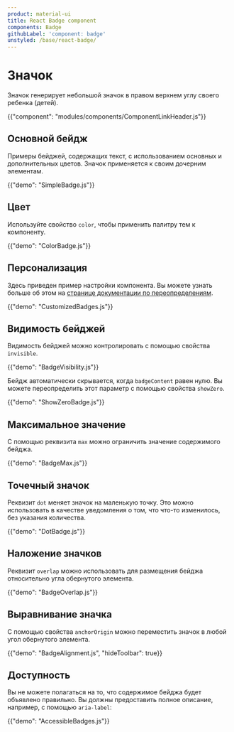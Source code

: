 ```yaml
---
product: material-ui
title: React Badge component
components: Badge
githubLabel: 'component: badge'
unstyled: /base/react-badge/
---
```


# Значок <meta data-oversett="" data-original-text="Badge">

<p class="description">Значок генерирует небольшой значок в правом верхнем углу своего ребенка (детей).</p>

{{"component": "modules/components/ComponentLinkHeader.js"}}

## Основной бейдж <meta data-oversett="" data-original-text="Basic badge">

Примеры бейджей, содержащих текст, с использованием основных и дополнительных цветов. Значок применяется к своим дочерним элементам.

{{"demo": "SimpleBadge.js"}}

## Цвет <meta data-oversett="" data-original-text="Color">

Используйте свойство `color`, чтобы применить палитру тем к компоненту.

{{"demo": "ColorBadge.js"}}

## Персонализация <meta data-oversett="" data-original-text="Customization">

Здесь приведен пример настройки компонента. Вы можете узнать больше об этом на [странице документации по переопределениям](/material-ui/customization/how-to-customize/).

{{"demo": "CustomizedBadges.js"}}

## Видимость бейджей <meta data-oversett="" data-original-text="Badge visibility">

Видимость бейджей можно контролировать с помощью свойства `invisible`.

{{"demo": "BadgeVisibility.js"}}

Бейдж автоматически скрывается, когда `badgeContent` равен нулю. Вы можете переопределить этот параметр с помощью свойства `showZero`.

{{"demo": "ShowZeroBadge.js"}}

## Максимальное значение <meta data-oversett="" data-original-text="Maximum value">

С помощью реквизита `max` можно ограничить значение содержимого бейджа.

{{"demo": "BadgeMax.js"}}

## Точечный значок <meta data-oversett="" data-original-text="Dot badge">

Реквизит `dot` меняет значок на маленькую точку. Это можно использовать в качестве уведомления о том, что что-то изменилось, без указания количества.

{{"demo": "DotBadge.js"}}

## Наложение значков <meta data-oversett="" data-original-text="Badge overlap">

Реквизит `overlap` можно использовать для размещения бейджа относительно угла обернутого элемента.

{{"demo": "BadgeOverlap.js"}}

## Выравнивание значка <meta data-oversett="" data-original-text="Badge alignment">

С помощью свойства `anchorOrigin` можно переместить значок в любой угол обернутого элемента.

{{"demo": "BadgeAlignment.js", "hideToolbar": true}}

## Доступность <meta data-oversett="" data-original-text="Accessibility">

Вы не можете полагаться на то, что содержимое бейджа будет объявлено правильно. Вы должны предоставить полное описание, например, с помощью `aria-label`:

{{"demo": "AccessibleBadges.js"}}
